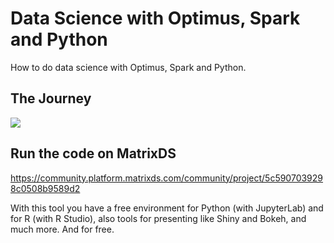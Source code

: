 # Data Science with Optimus, Spark and Python

How to do data science with Optimus, Spark and Python. 

## The Journey

![](https://github.com/FavioVazquez/ds-optimus/blob/master/img/OptimusDS.jpg)

## Run the code on MatrixDS

https://community.platform.matrixds.com/community/project/5c5907039298c0508b9589d2

With this tool you have a free environment for Python (with JupyterLab) and for R (with R Studio), also tools for presenting like Shiny and Bokeh, and much more. And for free.
